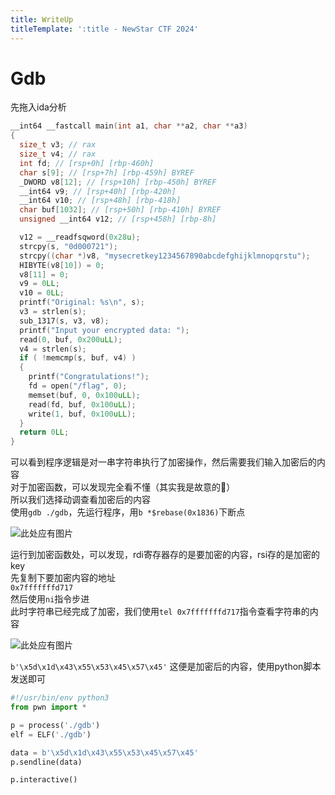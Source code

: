 ```yaml
---
title: WriteUp
titleTemplate: ':title - NewStar CTF 2024'
---
```


# Gdb

先拖入ida分析

```c
__int64 __fastcall main(int a1, char **a2, char **a3)
{
  size_t v3; // rax
  size_t v4; // rax
  int fd; // [rsp+0h] [rbp-460h]
  char s[9]; // [rsp+7h] [rbp-459h] BYREF
  _DWORD v8[12]; // [rsp+10h] [rbp-450h] BYREF
  __int64 v9; // [rsp+40h] [rbp-420h]
  __int64 v10; // [rsp+48h] [rbp-418h]
  char buf[1032]; // [rsp+50h] [rbp-410h] BYREF
  unsigned __int64 v12; // [rsp+458h] [rbp-8h]

  v12 = __readfsqword(0x28u);
  strcpy(s, "0d000721");
  strcpy((char *)v8, "mysecretkey1234567890abcdefghijklmnopqrstu");
  HIBYTE(v8[10]) = 0;
  v8[11] = 0;
  v9 = 0LL;
  v10 = 0LL;
  printf("Original: %s\n", s);
  v3 = strlen(s);
  sub_1317(s, v3, v8);
  printf("Input your encrypted data: ");
  read(0, buf, 0x200uLL);
  v4 = strlen(s);
  if ( !memcmp(s, buf, v4) )
  {
    printf("Congratulations!");
    fd = open("/flag", 0);
    memset(buf, 0, 0x100uLL);
    read(fd, buf, 0x100uLL);
    write(1, buf, 0x100uLL);
  }
  return 0LL;
}
```

可以看到程序逻辑是对一串字符串执行了加密操作，然后需要我们输入加密后的内容  
对于加密函数，可以发现完全看不懂（其实我是故意的🥰）  
所以我们选择动调查看加密后的内容  
使用`gdb ./gdb`，先运行程序，用`b *$rebase(0x1836)`下断点

![此处应有图片](/assets/images/wp/2024/week1/pwn/gdb_1.png)

运行到加密函数处，可以发现，rdi寄存器存的是要加密的内容，rsi存的是加密的key  
先复制下要加密内容的地址  
`0x7fffffffd717`  
然后使用`ni`指令步进  
此时字符串已经完成了加密，我们使用`tel 0x7fffffffd717`指令查看字符串的内容  

![此处应有图片](/assets/images/wp/2024/week1/pwn/gdb_2.png)

`b'\x5d\x1d\x43\x55\x53\x45\x57\x45'`
这便是加密后的内容，使用python脚本发送即可

```python
#!/usr/bin/env python3
from pwn import *

p = process('./gdb')
elf = ELF('./gdb')

data = b'\x5d\x1d\x43\x55\x53\x45\x57\x45'
p.sendline(data)

p.interactive()
```

